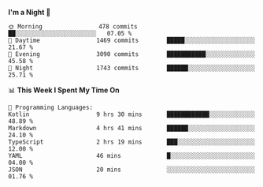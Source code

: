 <!--START_SECTION:waka-->
**I'm a Night 🦉** 

```text
🌞 Morning                478 commits         ██░░░░░░░░░░░░░░░░░░░░░░░   07.05 % 
🌆 Daytime                1469 commits        █████░░░░░░░░░░░░░░░░░░░░   21.67 % 
🌃 Evening                3090 commits        ███████████░░░░░░░░░░░░░░   45.58 % 
🌙 Night                  1743 commits        ██████░░░░░░░░░░░░░░░░░░░   25.71 % 
```


📊 **This Week I Spent My Time On** 

```text
💬 Programming Languages: 
Kotlin                   9 hrs 30 mins       ████████████░░░░░░░░░░░░░   48.89 % 
Markdown                 4 hrs 41 mins       ██████░░░░░░░░░░░░░░░░░░░   24.10 % 
TypeScript               2 hrs 19 mins       ███░░░░░░░░░░░░░░░░░░░░░░   12.00 % 
YAML                     46 mins             █░░░░░░░░░░░░░░░░░░░░░░░░   04.00 % 
JSON                     20 mins             ░░░░░░░░░░░░░░░░░░░░░░░░░   01.76 % 
```


<!--END_SECTION:waka-->
